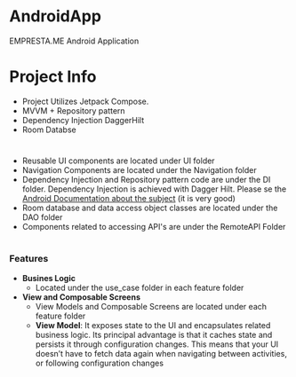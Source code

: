 # AndroidApp
EMPRESTA.ME Android Application


# Project Info

* Project Utilizes Jetpack Compose.
* MVVM + Repository pattern
* Dependency Injection DaggerHilt 
* Room Databse

#

* Reusable UI components are located under UI folder
* Navigation Components are located under the Navigation folder
* Dependency Injection and Repository pattern code are under the DI folder. Dependency Injection is achieved with Dagger Hilt. Please se the [Android Documentation about the subject](https://developer.android.com/training/dependency-injection/hilt-android) (it is very good)
* Room database and data access object classes are located under the DAO folder
* Components related to accessing API's are under the RemoteAPI Folder

# 
### Features
* **Busines Logic**
  * Located under the use_case folder in each feature folder
* **View and Composable Screens**
  * View Models and Composable Screens are located under each feature folder
  * **View Model**: It exposes state to the UI and encapsulates related business logic. Its principal advantage is that it caches state and persists it through configuration changes. This means that your UI doesn’t have to fetch data again when navigating between activities, or following configuration changes

